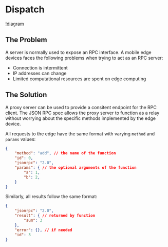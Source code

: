 # Dispatch

[!diagram](https://raw.githubusercontent.com/barbinbrad/dispatch/master/assets/diagram.png)

## The Problem

A server is normally used to expose an RPC interface. A mobile edge devices faces the following problems when trying to act as an RPC server:

- Connection is intermittent
- IP addresses can change
- Limited computational resources are spent on edge computing

## The Solution

A proxy server can be used to provide a consitent endpoint for the RPC client. The JSON RPC spec allows the proxy server to function as a relay without worrying about the specific methods implemented by the edge device.

All requests to the edge have the same format with varying `method` and `params` values:

```json
{
    "method": "add", // the name of the function
    "id": 0,
    "jsonrpc": "2.0",
    "params": { // the optional arguments of the function
        "a": 1,
        "b": 2,
    }
}

```

Similarly, all results follow the same format:

```json
{
    "jsonrpc": "2.0",
    "result": { // returned by function
        "sum": 3
    },
    "error": {}, // if needed
    "id": 3
}
```


